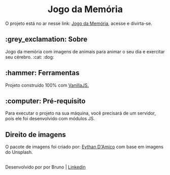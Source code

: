 <h1 style="text-align:center">Jogo da Memória</h1>

<p>O projeto está no ar nesse link: <a href="https://brunoferreiraa123.github.io/memory-game/memoria.html"> Jogo da Memória</a>, acesse e divirta-se.</p>

<h2>:grey_exclamation: Sobre</h2>
<p>Jogo da memória com imagens de animais para animar o seu dia e exercitar seu cérebro. :cat: :dog:</p>

<h2>:hammer: Ferramentas</h2>

<p>Projeto construído 100% com <a href="http://vanilla-js.com/">VanillaJS.</a></p>

<h2>:computer: Pré-requisito</h2>

<p>Para executar o projeto na sua máquina, você precisará de um servidor, pois ele foi desenvolvido com módulos JS.</p>

<h2>Direito de imagens</h2>

<p>O pacote de imagens foi criado por: <a href="https://www.instagram.com/eythandami.co/">Eythan D'Amico</a> com base em imagens do Unsplash.</p>

<h2></h2>
<span>Desenvolvido por por Bruno | <a href="https://www.linkedin.com/in/brunoo-ferreiraa/">Linkedin</a></span>
